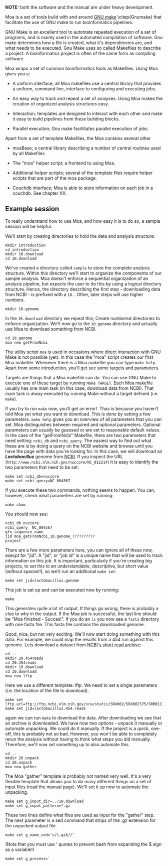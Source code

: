 
**NOTE:** both the software and the manual are under heavy
development.

Moa is a set of tools build with and around [GNU
make](http://www.gnu.org/software/make) \citep{Gnumake} that
facilitate the use of GNU make to run bioinformatics pipelines.

GNU Make is an excellent tool to automate repeated execution of a set
of programs, and is mainly used in the automated compilation of
software. Gnu make determines how a file is created, what it's
dependencies are, and what needs to be executed. Gnu Make uses so
called Makefiles to describe a project. A bioinformatics project is
often of the same form as compiling software.

Moa wraps a set of common bioinformatics tools as Makefiles. Using Moa
gives you a:

* A uniform interface; all Moa makefiles use a central library that
	provides a uniform, command line, interface to configuring and
	executing jobs. 

* An easy way to track and repeat a set of analyses. Using Moa makes
 the creation of organized analysis structures easy.

* Interaction; templates are designed to interact with each other and
  make it easy to build pipelines from these buliding blocks.

* Parallel execution; Gnu make facillitates parallel execution of
    jobs.
 
Apart from a set of template Makefiles, the Moa contains several other

* moaBase; a central library describing a number of central routines used by
	all Makefiles

* The "moa" helper script; a frontend to using Moa.

* Additional helper scripts; several of the template files require
	helper scripts that are part of the moa package.

* Couchdb interface; Moa is able to store information on each job in a
	couchdb. See chapter XX.


## Example session 

To really understand how to use Moa, and how easy it is to do so, a
sample session will be helpful. 

We'll start by creating directories to hold the data and analysis
structure:
 
    mkdir introduction
    cd introduction
    mkdir 10.download
    cd 10.download

We've created a directory called `sample` to store the complete
analysis structure. Within this directory we'll start to organize the
components of our sample analysis. Moa doesn't enforce a sequential
organizaiton of an analysis pipeline, but expects the user to do this
by using a logical directory structure. Hence, the directory
describing the first step - downloading data from NCBI - is prefixed
with a `10.`. Other, later steps will use higher numbers.

    mkdir 10.genome

In the `10.download` directory we repeat this; Create numbered
directories to enforce organization. We'll now go to the `10.genome`
directory and actually use Moa to download something from NCBI.

    cd 10.genome
    moa new getFromNcbi
	
The utility script `moa` is used in occasions where direct interaction
with GNU Make is not possible (yet). In this case the "moa" script
creates our first Moa makefile. Whenever there is a Moa makefile you
can type `make help`. Apart from some introduction, you'll get see
some targets and parameters.

Targets are things that a Moa makefile can do. You can use GNU Make to
execute one of these target by running `Make TARGET`. Each Moa
makefile usually has one main task (in this case, download data from
NCBI). That main task is alway executed by running Make without a
target defined (i.e. `make`). 

If you try to run `make` now, you'll get an error!. Thas is because
you haven't told Moa yet what you want to download. This is done by
setting a few parameters. `make help` gives you an overview of all
parameters that you can set. Moa distinguishes between required and
optional parameters. Optional parameters can usually be guessed or are
set to reasonable default values. In the case of the "getFromNcbi"
Makefile, there are two parameters that need setting: `ncbi_db` and
`ncbi_query`. The easiest way to find out what these are is by doing a
query on the NCBI website and browse until you have the page with data
you're looking for. In this case, we will download an
***Lactobacillus*** genome from
[NCBI](http://www.ncbi.nlm.nih.gov/nuccore/NC_012214). If you inspect
the URL (`http://www.ncbi.nlm.nih.gov/nuccore/NC_012214`) it is easy
to identify the two parameters that need to be set:

    make set ncbi_db=nuccore
    make set ncbi_query=NC_004567

If you execute these two commands, nothing seems to happen. You can,
however, check what parameters are set by running:

    make show

You should now see:

    ncbi_db	nuccore
    ncbi_query	NC_004567
    gfn_sequence_name	
    jid	moa_getFromNcbi_10.genome_??????????
    project	

There are a few more parameters here, you can ignore all of these now,
execpt for "jid". A "jid", or "job id" is a unique name that will be
used to track information on this job. It is important, particularly
if you're creating big projects, to set this to an understandable,
descriptive, but short value (without spaces!!), so we'll run an
additional `make set`:

    make set jid=lactobacillus.genome

This job is set up and can be executed now by running:

    make

This generates quite a lot of output. If things go wrong, there is
probably a clue to why in the output. If the Moa job is successful,
the last line should be "Moa finished - Succes!". If you do an `ls`
you now see a `fasta` directory with one fasta file. This fasta file
contains the downloaded genome.

Good, nice, but not very exciting. We'll now start doing something
with this data. For example, we could map the results from a 454 run
against this genome. Lets download a dataset from [NCBI's short read
archive](http://www.ncbi.nlm.nih.gov/Traces/sra/sra.cgi?):

    cd ..
    mkdir 20.454reads
    cd 20.454reads
	mkdir 10.download
	cd 10.download
    moa new lftp

Here we use a different template: lftp. We need to set a single
parameters (i.e. the location of the file to download). 

    make set lftp_url=ftp://ftp.ncbi.nlm.nih.gov/sra/static/SRX002/SRX002375/SRR011133.fastq.gz
    make set jid=lactobacillus.454.reads

again we can run `make` to download the data. After downloading we see
that an archive is downloaded. We have now two options - unpack it
manually or automate unpacking. We could do it manually. If the
project is a quick, one-off, this is probably not so bad. However, you
won't be able to completely rerun the analysis without having to think
what steps you did manually. Therefore, we'll now set something up to
also automate this. 

    cd ..
    mkdir 20.unpack
    cd 20.unpack
    moa new gather

The Moa "gather" template is probably not named very well. It's a very
flexible template that allows you to do many different things on a set
of input files (read the manual page). We'll set it up now to automate
the unpacking.

    make set g_input_dir=../10.download
    make set g_input_pattern=*.gz
   
These two lines define what files are used as input for the "gather"
step. The next parameter is a sed command that strips of the .gz
extension for the unpacked output file.

    make set g_name_sed='s/\.gz$//'

(Note that you must use ' quotes to prevent bash from expanding the $
sign as a variable!)

    make set g_process=`


